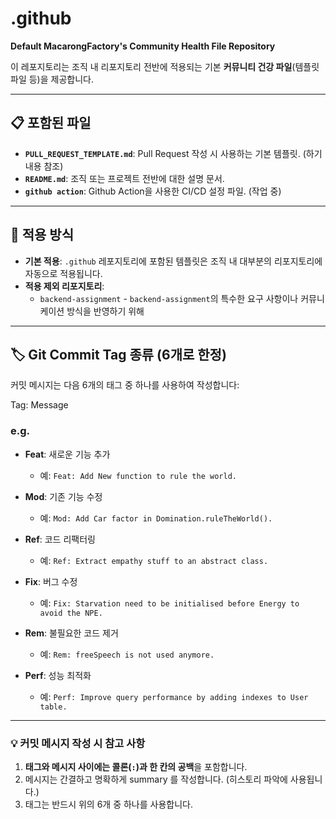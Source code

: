 # .github
**Default MacarongFactory's Community Health File Repository**

이 레포지토리는 조직 내 리포지토리 전반에 적용되는 기본 **커뮤니티 건강 파일**(템플릿 파일 등)을 제공합니다.

---

## 📋 포함된 파일
- **`PULL_REQUEST_TEMPLATE.md`**: Pull Request 작성 시 사용하는 기본 템플릿. (하기 내용 참조)
- **`README.md`**: 조직 또는 프로젝트 전반에 대한 설명 문서.
- **`github action`**: Github Action을 사용한 CI/CD 설정 파일. (작업 중)

---

## 🚀 적용 방식
- **기본 적용**: `.github` 레포지토리에 포함된 템플릿은 조직 내 대부분의 리포지토리에 자동으로 적용됩니다.
- **적용 제외 리포지토리**:
    - `backend-assignment` - `backend-assignment`의 특수한 요구 사항이나 커뮤니케이션 방식을 반영하기 위해

---

## 🏷️ Git Commit Tag 종류 (6개로 한정)

커밋 메시지는 다음 6개의 태그 중 하나를 사용하여 작성합니다:

Tag: Message

### e.g.
- **Feat**: 새로운 기능 추가
  - 예: `Feat: Add New function to rule the world.`

- **Mod**: 기존 기능 수정
  - 예: `Mod: Add Car factor in Domination.ruleTheWorld().`

- **Ref**: 코드 리팩터링
  - 예: `Ref: Extract empathy stuff to an abstract class.`

- **Fix**: 버그 수정
  - 예: `Fix: Starvation need to be initialised before Energy to avoid the NPE.`

- **Rem**: 불필요한 코드 제거
  - 예: `Rem: freeSpeech is not used anymore.`

- **Perf**: 성능 최적화
  - 예: `Perf: Improve query performance by adding indexes to User table.`

---

### 💡 커밋 메시지 작성 시 참고 사항
1. **태그와 메시지 사이에는 콜론(`:`)과 한 칸의 공백**을 포함합니다.
2. 메시지는 간결하고 명확하게 summary 를 작성합니다. (히스토리 파악에 사용됩니다.)
3. 태그는 반드시 위의 6개 중 하나를 사용합니다.